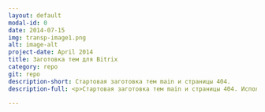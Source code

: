 ```yaml
---
layout: default
modal-id: 0
date: 2014-07-15
img: transp-image1.png
alt: image-alt
project-date: April 2014
title: Заготовка тем для Bitrix
category: repo
git: repo
description-short: Стартовая заготовка тем main и страницы 404.
description-full: <p>Стартовая заготовка тем main и страницы 404. Используется Bootstrap (LESS), OpenSans, Fontello.</p><p>Стандартные компоненты Bitrix отверстаны под Bootstrap.</p>

---
```

